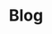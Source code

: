 ---
layout: ../layouts/ListPage.astro
title: Blog
description: Sam Feldstein's blog.
collection: blog
sort: date
---